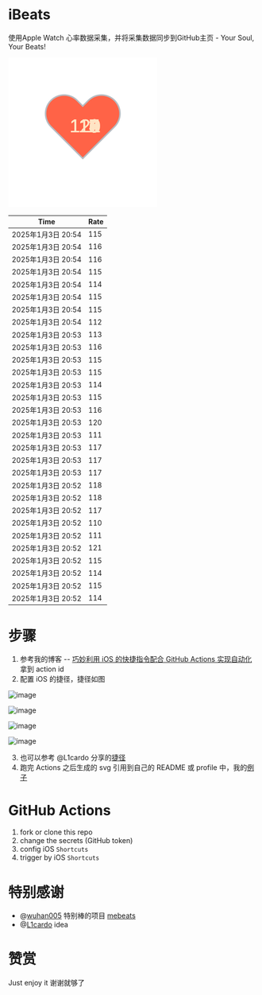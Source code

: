 # iBeats
使用Apple Watch 心率数据采集，并将采集数据同步到GitHub主页 - Your Soul, Your Beats!

![](./files/heart.svg)

<!--START_SECTION:my_heart_rate-->
| Time | Rate | 
 | ---- | ---- | 
| 2025年1月3日 20:54 | 115 |
| 2025年1月3日 20:54 | 116 |
| 2025年1月3日 20:54 | 116 |
| 2025年1月3日 20:54 | 115 |
| 2025年1月3日 20:54 | 114 |
| 2025年1月3日 20:54 | 115 |
| 2025年1月3日 20:54 | 115 |
| 2025年1月3日 20:54 | 112 |
| 2025年1月3日 20:53 | 113 |
| 2025年1月3日 20:53 | 116 |
| 2025年1月3日 20:53 | 115 |
| 2025年1月3日 20:53 | 115 |
| 2025年1月3日 20:53 | 114 |
| 2025年1月3日 20:53 | 115 |
| 2025年1月3日 20:53 | 116 |
| 2025年1月3日 20:53 | 120 |
| 2025年1月3日 20:53 | 111 |
| 2025年1月3日 20:53 | 117 |
| 2025年1月3日 20:53 | 117 |
| 2025年1月3日 20:53 | 117 |
| 2025年1月3日 20:52 | 118 |
| 2025年1月3日 20:52 | 118 |
| 2025年1月3日 20:52 | 117 |
| 2025年1月3日 20:52 | 110 |
| 2025年1月3日 20:52 | 111 |
| 2025年1月3日 20:52 | 121 |
| 2025年1月3日 20:52 | 115 |
| 2025年1月3日 20:52 | 114 |
| 2025年1月3日 20:52 | 115 |
| 2025年1月3日 20:52 | 114 |

<!--END_SECTION:my_heart_rate-->

# 步骤
1. 参考我的博客 -- [巧妙利用 iOS 的快捷指令配合 GitHub Actions 实现自动化](https://github.com/yihong0618/gitblog/issues/198) 拿到 action id
2. 配置 iOS 的捷径，捷径如图

![image](https://user-images.githubusercontent.com/15976103/122154218-0db0b480-ce97-11eb-93bb-5aec07c558dc.png)

![image](https://user-images.githubusercontent.com/15976103/122154236-186b4980-ce97-11eb-8e4b-70551a0391ae.png)

![image](https://user-images.githubusercontent.com/15976103/122154268-2d47dd00-ce97-11eb-902e-3acf292265a9.png)

![image](https://user-images.githubusercontent.com/15976103/122174055-fa144680-ceb4-11eb-9be2-3eb83cd516f7.png)

3. 也可以参考 @L1cardo 分享的[捷径](https://www.icloud.com/shortcuts/6ab6047b459c41ad822ad6b94b1c03d4)
4. 跑完 Actions 之后生成的 svg 引用到自己的 README 或 profile 中，我的[例子](https://github.com/yihong0618) 

# GitHub Actions

1. fork or clone this repo
2. change the secrets (GitHub token)
3. config iOS `Shortcuts` 
4. trigger by iOS `Shortcuts`

# 特别感谢
- @[wuhan005](https://github.com/wuhan005) 特别棒的项目 [mebeats](https://github.com/wuhan005/mebeats)
- @[L1cardo](https://github.com/L1cardo) idea

# 赞赏
Just enjoy it
谢谢就够了
